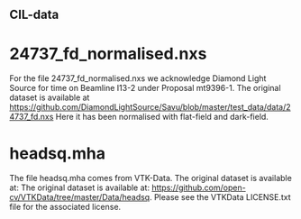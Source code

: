 ## CIL-data

# 24737_fd_normalised.nxs
For the file 24737_fd_normalised.nxs we acknowledge Diamond Light Source for time on Beamline I13-2 under Proposal mt9396-1.
The original dataset is available at https://github.com/DiamondLightSource/Savu/blob/master/test_data/data/24737_fd.nxs 
Here it has been normalised with flat-field and dark-field.

# headsq.mha
The file headsq.mha comes from VTK-Data. The original dataset is available at: The original dataset is available at: https://github.com/open-cv/VTKData/tree/master/Data/headsq.
Please see the VTKData LICENSE.txt file for the associated license.
